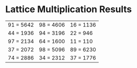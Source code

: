 # Lattice Multiplication Results

|   |   |   |
|---|---|---|
| 91 = 5642 | 98 = 4606 | 16 = 1136 |
| 44 = 1936 | 94 = 3196 | 22 = 946 |
| 97 = 2134 | 64 = 1600 | 11 = 110 |
| 37 = 2072 | 98 = 5096 | 89 = 6230 |
| 74 = 2886 | 34 = 2312 | 37 = 1776 |
